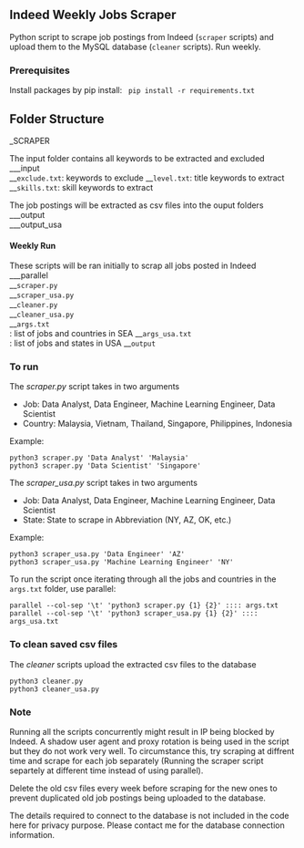 ## Indeed Weekly Jobs Scraper 

Python script to scrape job postings from Indeed (`scraper` scripts) and upload them to the MySQL database (`cleaner` scripts). Run weekly.

### Prerequisites

Install packages by pip install:
` pip install -r requirements.txt`

## Folder Structure


_SCRAPER

The input folder contains all keywords to be extracted and excluded<br>
___input<br>
    __`exclude.txt`: keywords to exclude
    __`level.txt`: title keywords to extract
    __`skills.txt`: skill keywords to extract

The job postings will be extracted as csv files into the ouput folders<br>
___output<br>
___output_usa<br>

#### Weekly  Run
These scripts will be ran initially to scrap all jobs posted in Indeed<br>
___parallel <br>
    __`scraper.py` <br>
    __`scraper_usa.py` <br>
    __`cleaner.py` <br>
    __`cleaner_usa.py` <br>
    __`args.txt`<br>: list of jobs and countries in SEA
    __`args_usa.txt`<br>: list of jobs and states in USA
    __`output`<br>


### To run
The *scraper.py* script takes in two arguments
- Job: Data Analyst, Data Engineer, Machine Learning Engineer, Data Scientist
- Country: Malaysia, Vietnam, Thailand, Singapore, Philippines, Indonesia

Example:
```
python3 scraper.py 'Data Analyst' 'Malaysia'
python3 scraper.py 'Data Scientist' 'Singapore'
```

The *scraper_usa.py* script takes in two arguments
- Job: Data Analyst, Data Engineer, Machine Learning Engineer, Data Scientist
- State: State to scrape in Abbreviation (NY, AZ, OK, etc.)

Example:
```
python3 scraper_usa.py 'Data Engineer' 'AZ'
python3 scraper_usa.py 'Machine Learning Engineer' 'NY'
```

To run the script once iterating through all the jobs and countries in the `args.txt` folder, use parallel:
```
parallel --col-sep '\t' 'python3 scraper.py {1} {2}' :::: args.txt 
parallel --col-sep '\t' 'python3 scraper_usa.py {1} {2}' :::: args_usa.txt
```

### To clean saved csv files
The *cleaner* scripts upload the extracted csv files to the database

```
python3 cleaner.py
python3 cleaner_usa.py
```

### Note
Running all the scripts concurrently might result in IP being blocked by Indeed. A shadow user agent and proxy rotation is being used in the script but they do not work very well. To circumstance this, try scraping at diffrent time and scrape for each job separately (Running the scraper script separtely at different time instead of using parallel).

Delete the old csv files every week before scraping for the new ones to prevent duplicated old job postings being uploaded to the database.

The details required to connect to the database is not included in the code here for privacy purpose. Please contact me for the database connection information.